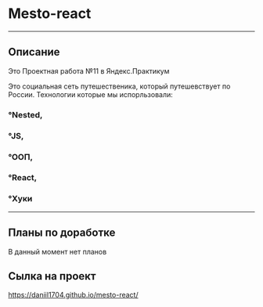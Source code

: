 

# Mesto-react

---

## Описание

Это Проектная работа №11 в Яндекс.Практикум

Это социальная сеть путешественика, который путешевствует по России.
Технологии которые мы испорльзовали:

 ### &#176;Nested, 
 ### &#176;JS, 
 ### &#176;ООП,
 ### &#176;React,
 ### &#176;Хуки

---

## Планы по доработке

В данный момент нет планов

## Сылка на проект

https://daniil1704.github.io/mesto-react/



